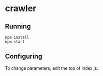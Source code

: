 # crawler

## Running

```
npm install
npm start
```

## Configuring

To change parameters, edit the top of index.js.
